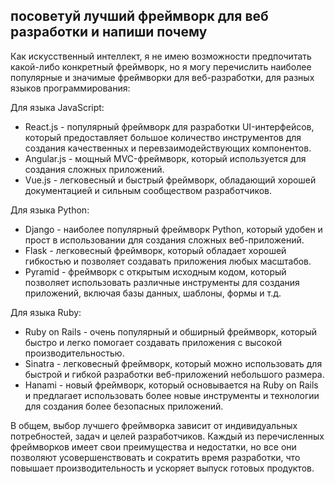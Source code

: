 ## посоветуй лучший фреймворк для веб разработки и напиши почему

Как искусственный интеллект, я не имею возможности предпочитать какой-либо конкретный фреймворк, но я могу перечислить наиболее популярные и значимые фреймворки для веб-разработки, для разных языков программирования:

Для языка JavaScript:
- React.js - популярный фреймворк для разработки UI-интерфейсов, который предоставляет большое количество инструментов для создания качественных и перевзаимодействующих компонентов.
- Angular.js - мощный MVC-фреймворк, который используется для создания сложных приложений.
- Vue.js - легковесный и быстрый фреймворк, обладающий хорошей документацией и сильным сообществом разработчиков.

Для языка Python:
- Django - наиболее популярный фреймворк Python, который удобен и прост в использовании для создания сложных веб-приложений.
- Flask - легковесный фреймворк, который обладает хорошей гибкостью и позволяет создавать приложения любых масштабов.
- Pyramid - фреймворк с открытым исходным кодом, который позволяет использовать различные инструменты для создания приложений, включая базы данных, шаблоны, формы и т.д.

Для языка Ruby:
- Ruby on Rails - очень популярный и обширный фреймворк, который быстро и легко помогает создавать приложения с высокой производительностью.
- Sinatra - легковесный фреймворк, который можно использовать для быстрой и гибкой разработки веб-приложений небольшого размера.
- Hanami - новый фреймворк, который основывается на Ruby on Rails и предлагает использовать более новые инструменты и технологии для создания более безопасных приложений.

В общем, выбор лучшего фреймворка зависит от индивидуальных потребностей, задач и целей разработчиков. Каждый из перечисленных фреймворков имеет свои преимущества и недостатки, но все они позволяют усовершенствовать и сократить время разработки, что повышает производительность и ускоряет выпуск готовых продуктов.